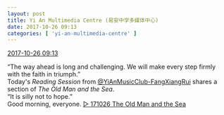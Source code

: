 ```yaml
---
layout: post
title: Yi An Multimedia Centre (易安中学多媒体中心)
date: 2017-10-26 09:13
categories: [ 'yi-an-multimedia-centre' ]
---
```


<div class="weibo-info">
  <a href="http://weibo.com/6196825252/Fs7HU3nbm">2017-10-26 09:13</a>
</div>

“The way ahead is long and challenging. We will make every step firmly with the faith in triumph.”  
Today's *Reading Session* from [@YiAnMusicClub-FangXiangRui](http://weibo.com/u/6117583008) shares a section of *The Old Man and the Sea*.  
“It is silly not to hope.”  
Good morning, everyone. [▷ 171026 The Old Man and the Sea](http://www.ximalaya.com/78339006/sound/55815618/)
